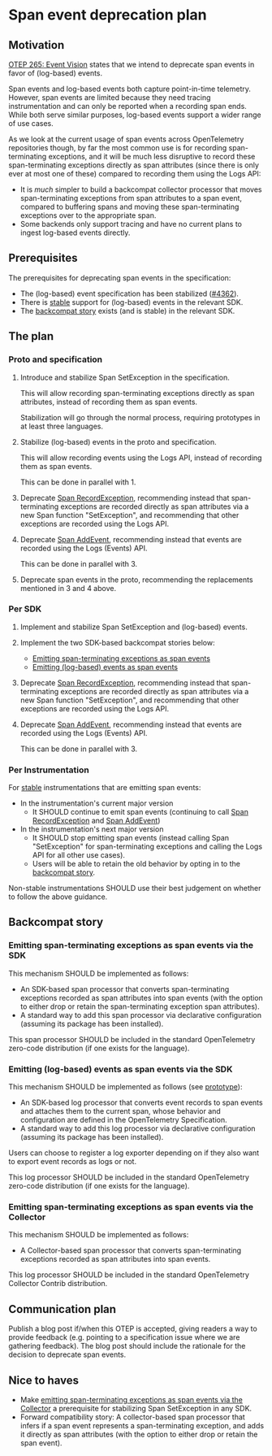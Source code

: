 # Span event deprecation plan

## Motivation

[OTEP 265: Event Vision](0265-event-vision.md) states that we intend to
deprecate span events in favor of (log-based) events.

Span events and log-based events both capture point-in-time telemetry.
However, span events are limited because they need tracing instrumentation
and can only be reported when a recording span ends.
While both serve similar purposes, log-based events support a wider range of
use cases.

As we look at the current usage of span events across OpenTelemetry
repositories though, by far the most common
use is for recording span-terminating exceptions, and it will be much less
disruptive to record these span-terminating exceptions directly as span
attributes (since there is only ever at most one of these) compared to
recording them using the Logs API:

- It is _much_ simpler to build a backcompat collector processor that moves
  span-terminating exceptions from span attributes to a span event,
  compared to buffering spans and moving these span-terminating exceptions
  over to the appropriate span.
- Some backends only support tracing and have no current plans to ingest
  log-based events directly.

## Prerequisites

The prerequisites for deprecating span events in the specification:

- The (log-based) event specification has been stabilized
  ([#4362](https://github.com/open-telemetry/opentelemetry-specification/issues/4362)).
- There is [stable](../specification/versioning-and-stability.md#stable)
  support for (log-based) events in the relevant SDK.
- The [backcompat story](#backcompat-story) exists (and is stable)
  in the relevant SDK.

## The plan

### Proto and specification

1. Introduce and stabilize Span SetException in the specification.

   This will allow recording span-terminating exceptions directly as span
   attributes, instead of recording them as span events.

   Stabilization will go through the normal process, requiring prototypes
   in at least three languages.

2. Stabilize (log-based) events in the proto and specification.

   This will allow recording events using the Logs API, instead of recording
   them as span events.

   This can be done in parallel with 1.

3. Deprecate
   [Span RecordException](../specification/trace/api.md#record-exception),
   recommending instead that span-terminating exceptions are recorded directly
   as span attributes via a new Span function "SetException", and recommending
   that other exceptions are recorded using the Logs API.

4. Deprecate [Span AddEvent](../specification/trace/api.md#add-events),
   recommending instead that events are recorded using the Logs (Events) API.

   This can be done in parallel with 3.

5. Deprecate span events in the proto, recommending the replacements mentioned
   in 3 and 4 above.

### Per SDK

1. Implement and stabilize Span SetException and (log-based) events.

2. Implement the two SDK-based backcompat stories below:

   - [Emitting span-terminating exceptions as span events](#emitting-span-terminating-exceptions-as-span-events-via-the-sdk)
   - [Emitting (log-based) events as span events](#emitting-log-based-events-as-span-events-via-the-sdk)

3. Deprecate
   [Span RecordException](../specification/trace/api.md#record-exception),
   recommending instead that span-terminating exceptions are recorded directly
   as span attributes via a new Span function "SetException", and recommending
   that other exceptions are recorded using the Logs API.

4. Deprecate [Span AddEvent](../specification/trace/api.md#add-events),
   recommending instead that events are recorded using the Logs (Events) API.

   This can be done in parallel with 3.

### Per Instrumentation

For [stable](../specification/versioning-and-stability.md#stable)
instrumentations that are emitting span events:

- In the instrumentation's current major version
  - It SHOULD continue to emit span events
    (continuing to call
    [Span RecordException](../specification/trace/api.md#record-exception)
    and [Span AddEvent](../specification/trace/api.md#add-events))
- In the instrumentation's next major version
  - It SHOULD stop emitting span events
    (instead calling Span "SetException" for span-terminating exceptions
    and calling the Logs API for all other use cases).
  - Users will be able to retain the old behavior by opting in to the
    [backcompat story](#backcompat-story).

Non-stable instrumentations SHOULD use their best judgement on whether to follow
the above guidance.

## Backcompat story

### Emitting span-terminating exceptions as span events via the SDK

This mechanism SHOULD be implemented as follows:

- An SDK-based span processor that converts span-terminating exceptions
  recorded as span attributes into span events
  (with the option to either drop or retain the span-terminating exception
  span attributes).
- A standard way to add this span processor via declarative configuration
  (assuming its package has been installed).

This span processor SHOULD be included in the standard
OpenTelemetry zero-code distribution (if one exists for the language).

### Emitting (log-based) events as span events via the SDK

This mechanism SHOULD be implemented as follows (see
[prototype](https://github.com/open-telemetry/opentelemetry-java-contrib/blob/80adbe1cf8de647afa32c68f921aef2bbd4dfd71/processors/README.md#event-to-spanevent-bridge)):

- An SDK-based log processor that converts event records to span events
  and attaches them to the current span, whose behavior and configuration
  are defined in the OpenTelemetry Specification.
- A standard way to add this log processor via declarative configuration
  (assuming its package has been installed).

Users can choose to register a log exporter depending on if they also want
to export event records as logs or not.

This log processor SHOULD be included in the standard
OpenTelemetry zero-code distribution (if one exists for the language).

### Emitting span-terminating exceptions as span events via the Collector

This mechanism SHOULD be implemented as follows:

- A Collector-based span processor that converts span-terminating exceptions
  recorded as span attributes into span events.

This log processor SHOULD be included in the standard
OpenTelemetry Collector Contrib distribution.

## Communication plan

Publish a blog post if/when this OTEP is accepted, giving readers a way to
provide feedback (e.g. pointing to a specification issue where we are
gathering feedback). The blog post should include the rationale for the
decision to deprecate span events.

## Nice to haves

- Make [emitting span-terminating exceptions as span events via the
  Collector](#emitting-span-terminating-exceptions-as-span-events-via-the-collector)
  a prerequisite for stabilizing Span SetException in any SDK.
- Forward compatibility story: A collector-based span processor that infers
  if a span event represents a span-terminating exception, and adds it
  directly as span attributes
  (with the option to either drop or retain the span event).
